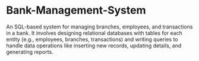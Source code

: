# Bank-Management-System
An SQL-based system for managing branches, employees, and transactions in a bank. It involves designing relational databases with tables for each entity (e.g., employees, branches, transactions) and writing queries to handle data operations like inserting new records, updating details, and generating reports.
